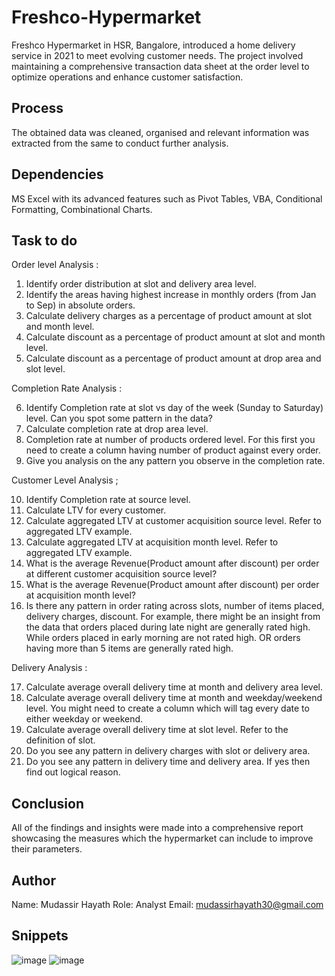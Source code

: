 # Freshco-Hypermarket
Freshco Hypermarket in HSR, Bangalore, introduced a home delivery service in 2021 to meet evolving customer needs. The project involved maintaining a comprehensive transaction data sheet at the order level to optimize operations and enhance customer satisfaction.
## Process
The obtained data was cleaned, organised and relevant information was extracted from the same to conduct further analysis.

## Dependencies
MS Excel with its advanced features such as Pivot Tables, VBA, Conditional Formatting, Combinational Charts. </br>

## Task to do
Order level Analysis :

1.    Identify order distribution at slot and delivery area level. </br>
2.    Identify the areas having highest increase in monthly orders (from Jan to Sep) in absolute orders. </br>
3.    Calculate delivery charges as a percentage of product amount at slot and month level.</br>
4.    Calculate discount as a percentage of product amount at slot and month level.</br>
5.    Calculate discount as a percentage of product amount at drop area and slot level.</br>

Completion Rate Analysis :

6.    Identify Completion rate at slot vs day of the week (Sunday to Saturday) level. Can you spot some pattern in the data?</br>
7.    Calculate completion rate at drop area level.</br>
8.    Completion rate at number of products ordered level. For this first you need to create a column having number of product against every order.</br>
9.    Give you analysis on the any pattern you observe in the completion rate.</br>

Customer Level Analysis ;

10.    Identify Completion rate at source level.</br>
11.    Calculate LTV for every customer.</br>
12.    Calculate aggregated LTV at customer acquisition source level. Refer to aggregated LTV example.</br>
13.    Calculate aggregated  LTV at acquisition month level. Refer to aggregated LTV example.</br>
14.    What is the average Revenue(Product amount after discount) per order at different customer acquisition source level?</br>
15.    What is the average Revenue(Product amount after discount) per order at acquisition month level?</br>
16.    Is there any pattern in order rating across slots, number of items placed, delivery charges, discount. For example, there might be an insight from the data that orders placed during late night are generally rated high. While orders placed in early morning are not rated high. OR orders having more than 5 items are generally rated high. </br>

Delivery Analysis :

17.    Calculate average overall delivery time at month and delivery area level.</br>
18.    Calculate average overall delivery time at month and weekday/weekend level. You might need to create a column which will tag every date to either weekday or weekend.</br>
19.    Calculate average overall delivery time at slot level. Refer to the definition of slot.</br>
20.    Do you see any pattern in delivery charges with slot or delivery area.</br>
21.    Do you see any pattern in delivery time and delivery area. If yes then find out logical reason.</br>

## Conclusion
All of the findings and insights were made into a comprehensive report showcasing the measures which the hypermarket can include to improve their parameters.

## Author
Name: Mudassir Hayath
Role: Analyst
Email: mudassirhayath30@gmail.com

## Snippets
![image](https://github.com/muduuuu/Freshco-Hypermarket/assets/108679596/4e5b0f2f-dea9-428d-8cae-da3f153ae838)
![image](https://github.com/muduuuu/Freshco-Hypermarket/assets/108679596/cddd041c-a060-46a5-85ef-beb772930f44)

